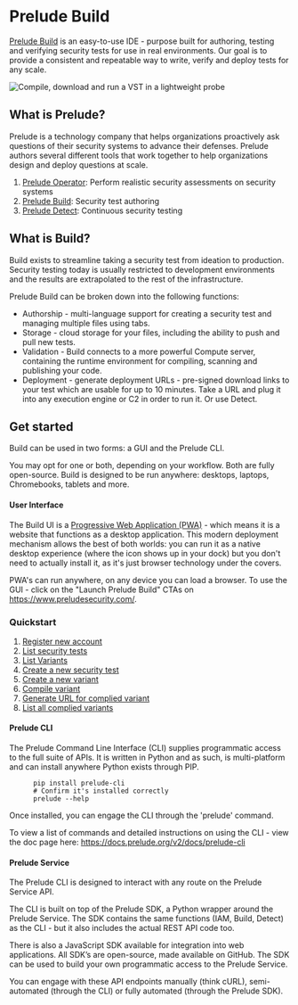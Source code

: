 # Prelude Build

<a href="https://www.preludesecurity.com/">Prelude Build</a> is an easy-to-use IDE - purpose built for authoring, testing and verifying security tests for use in real environments. Our goal is to provide a consistent and repeatable way to write, verify and deploy tests for any scale.

![Compile, download and run a VST in a lightweight probe](https://user-images.githubusercontent.com/813716/206263029-cd6a0773-3e0e-42a2-bc6c-f5d91dd542de.gif)

## What is Prelude?

Prelude is a technology company that helps organizations proactively ask questions of their security systems to advance their defenses. Prelude authors several different tools that work together to help organizations design and deploy questions at scale.

<ol>
          <li><a href="https://www.preludesecurity.com/products/operator">Prelude Operator</a>: Perform realistic security assessments on security systems</li>
          <li><a href="https://www.preludesecurity.com/products/build">Prelude Build</a>: Security test authoring</li>
          <li><a href="https://www.preludesecurity.com/products/detect">Prelude Detect</a>: Continuous security testing</li>
</ol>

## What is Build?

Build exists to streamline taking a security test from ideation to production. Security testing today is usually restricted to development environments and the results are extrapolated to the rest of the infrastructure.

Prelude Build can be broken down into the following functions:

- Authorship - multi-language support for creating a security test and managing multiple files using tabs.
- Storage - cloud storage for your files, including the ability to push and pull new tests. 
- Validation - Build connects to a more powerful Compute server, containing the runtime environment for compiling, scanning and publishing your code.
- Deployment - generate deployment URLs - pre-signed download links to your test which are usable for up to 10 minutes. Take a URL and plug it into any execution engine or C2 in order to run it. Or use Detect.

## Get started

Build can be used in two forms: a GUI and the Prelude CLI.

You may opt for one or both, depending on your workflow. Both are fully open-source. Build is designed to be run anywhere: desktops, laptops, Chromebooks, tablets and more.

<h4>User Interface</h4>

The Build UI is a <a href="https://web.dev/progressive-web-apps/">Progressive Web Application (PWA)</a> - which means it is a website that functions as a desktop application. This modern deployment mechanism allows the best of both worlds: you can run it as a native desktop experience (where the icon shows up in your dock) but you don't need to actually install it, as it's just browser technology under the covers.

PWA's can run anywhere, on any device you can load a browser. To use the GUI - click on the "Launch Prelude Build" CTAs on https://www.preludesecurity.com/.

### Quickstart

1. [Register new account](https://docs.prelude.org/docs/build-getting-started#register-new-account)
2. [List security tests](https://docs.prelude.org/docs/build-getting-started#list-security-tests)
3. [List Variants](https://docs.prelude.org/docs/build-getting-started#list-variants)
4. [Create a new security test](https://docs.prelude.org/docs/build-getting-started#create-a-new-security-test)
5. [Create a new variant](https://docs.prelude.org/docs/build-getting-started#create-a-new-variant)
6. [Compile variant](https://docs.prelude.org/docs/build-getting-started#compile-variant)
7. [Generate URL for complied variant](https://docs.prelude.org/docs/build-getting-started#generate-url-for-complied-variant)
8. [List all complied variants](https://docs.prelude.org/docs/build-getting-started#list-all-complied-variants)

<h4>Prelude CLI</h4>

The Prelude Command Line Interface (CLI) supplies programmatic access to the full suite of APIs. It is written in Python and as such, is multi-platform and can install anywhere Python exists through PIP.

          pip install prelude-cli
          # Confirm it's installed correctly
          prelude --help
 
 Once installed, you can engage the CLI through the 'prelude' command.
 
 To view a list of commands and detailed instructions on using the CLI - view the doc page here: https://docs.prelude.org/v2/docs/prelude-cli
 
<h4>Prelude Service</h4>

The Prelude CLI is designed to interact with any route on the Prelude Service API.

The CLI is built on top of the Prelude SDK, a Python wrapper around the Prelude Service. The SDK contains the same functions (IAM, Build, Detect) as the CLI - but it also includes the actual REST API code too.

There is also a JavaScript SDK available for integration into web applications. All SDK’s are open-source, made available on GitHub.
The SDK can be used to build your own programmatic access to the Prelude Service.

You can engage with these API endpoints manually (think cURL), semi-automated (through the CLI) or fully automated (through the Prelude SDK).

